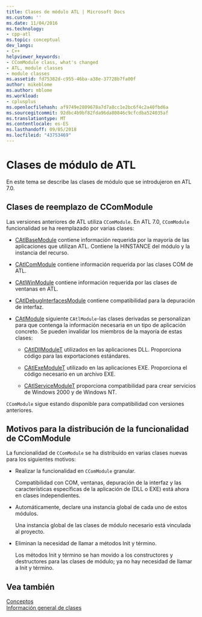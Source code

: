```yaml
---
title: Clases de módulo ATL | Microsoft Docs
ms.custom: ''
ms.date: 11/04/2016
ms.technology:
- cpp-atl
ms.topic: conceptual
dev_langs:
- C++
helpviewer_keywords:
- CComModule class, what's changed
- ATL, module classes
- module classes
ms.assetid: fd75382d-c955-46ba-a38e-37728b7fa00f
author: mikeblome
ms.author: mblome
ms.workload:
- cplusplus
ms.openlocfilehash: af9749e2809678a7d7a8cc1e2bc6f4c2a40fbd6a
ms.sourcegitcommit: 92dbc4b9bf82fda96da80846c9cfcdba524035af
ms.translationtype: MT
ms.contentlocale: es-ES
ms.lasthandoff: 09/05/2018
ms.locfileid: "43753469"
---
```

# <a name="atl-module-classes"></a>Clases de módulo de ATL

En este tema se describe las clases de módulo que se introdujeron en ATL 7.0.

## <a name="ccommodule-replacement-classes"></a>Clases de reemplazo de CComModule

Las versiones anteriores de ATL utiliza `CComModule`. En ATL 7.0, `CComModule` funcionalidad se ha reemplazado por varias clases:

- [CAtlBaseModule](../atl/reference/catlbasemodule-class.md) contiene información requerida por la mayoría de las aplicaciones que utilizan ATL. Contiene la HINSTANCE del módulo y la instancia del recurso.

- [CAtlComModule](../atl/reference/catlcommodule-class.md) contiene información requerida por las clases COM de ATL.

- [CAtlWinModule](../atl/reference/catlwinmodule-class.md) contiene información requerida por las clases de ventanas en ATL.

- [CAtlDebugInterfacesModule](../atl/reference/catldebuginterfacesmodule-class.md) contiene compatibilidad para la depuración de interfaz.

- [CAtlModule](../atl/reference/catlmodule-class.md) siguiente `CAtlModule`-las clases derivadas se personalizan para que contenga la información necesaria en un tipo de aplicación concreto. Se pueden invalidar los miembros de la mayoría de estas clases:

   - [CAtlDllModuleT](../atl/reference/catldllmodulet-class.md) utilizados en las aplicaciones DLL. Proporciona código para las exportaciones estándares.

   - [CAtlExeModuleT](../atl/reference/catlexemodulet-class.md) utilizado en las aplicaciones EXE. Proporciona el código necesario en un archivo EXE.

   - [CAtlServiceModuleT](../atl/reference/catlservicemodulet-class.md) proporciona compatibilidad para crear servicios de Windows 2000 y de Windows NT.

`CComModule` sigue estando disponible para compatibilidad con versiones anteriores.

## <a name="reasons-for-distributing-ccommodule-functionality"></a>Motivos para la distribución de la funcionalidad de CComModule

La funcionalidad de `CComModule` se ha distribuido en varias clases nuevas para los siguientes motivos:

- Realizar la funcionalidad en `CComModule` granular.

     Compatibilidad con COM, ventanas, depuración de la interfaz y las características específicas de la aplicación de (DLL o EXE) está ahora en clases independientes.

- Automáticamente, declare una instancia global de cada uno de estos módulos.

     Una instancia global de las clases de módulo necesario está vinculada al proyecto.

- Eliminan la necesidad de llamar a métodos Init y término.

     Los métodos Init y término se han movido a los constructores y destructores para las clases de módulo; ya no hay necesidad de llamar a Init y término.

## <a name="see-also"></a>Vea también

[Conceptos](../atl/active-template-library-atl-concepts.md)   
[Información general de clases](../atl/atl-class-overview.md)

